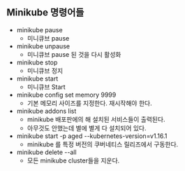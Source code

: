 ## Minikube 명령어들

- minikube pause
  - 미니큐브 pause
- minikube unpause
  - 미니큐브 pause 된 것을 다시 활성화
- minikube stop
  - 미니큐브 정지
- minikube start
  - 미니큐브 Start
- minikube config set memory 9999
  - 기본 메모리 사이즈를 지정한다. 재시작해야 한다.
- minikube addons list
  - minikube 배포판에의 해 설치된 서비스들이 출력된다.
  - 아무것도 안했는데 별에 별게 다 설치되어 있다.
- minikube start -p aged --kubernetes-version=v1.16.1
  - minikube 를 특정 버전의 쿠버네티스 릴리즈에서 구동한다.
- minikube delete --all
  - 모든 minikube cluster들을 지운다.